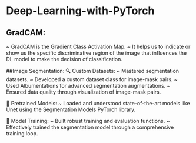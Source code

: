 # Deep-Learning-with-PyTorch

## GradCAM:
~ GradCAM is the Gradient Class Activation Map. 
~ It helps us to indicate or show us the specific discriminative region of the image that influences the DL model to make the decision of classification.

##Image Segmentation:
🔍 Custom Datasets:
~ Mastered segmentation datasets.
~ Developed a custom dataset class for image-mask pairs.
~ Used Albumentations for advanced segmentation augmentations.
~ Ensured data quality through visualization of image-mask pairs.

🧠 Pretrained Models:
~ Loaded and understood state-of-the-art models like Unet using the Segmentation Models PyTorch library.

🔧 Model Training:
~ Built robust training and evaluation functions.
~ Effectively trained the segmentation model through a comprehensive training loop.
